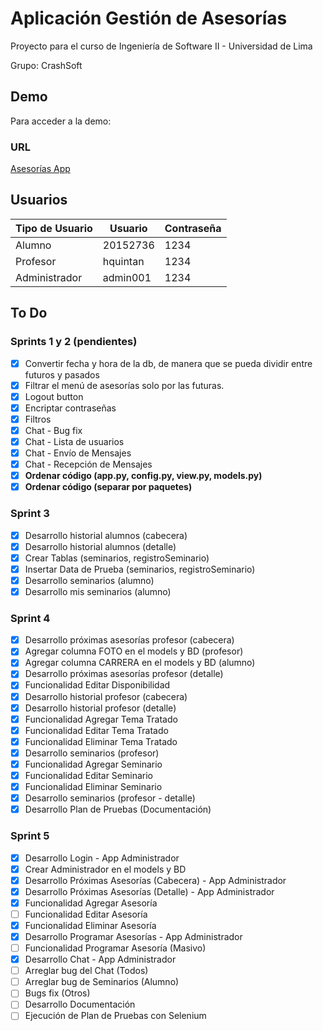 # Aplicación Gestión de Asesorías

Proyecto para el curso de Ingeniería de Software II - Universidad de Lima

Grupo: CrashSoft

## Demo

Para acceder a la demo:

### URL

[Asesorías App](http://asesoriasapp.herokuapp.com/)

## Usuarios

Tipo de Usuario | Usuario | Contraseña
--- | --- | ---
Alumno | 20152736 | 1234
Profesor | hquintan | 1234
Administrador | admin001 | 1234

## To Do

### Sprints 1 y 2 (pendientes)
- [x] Convertir fecha y hora de la db, de manera que se pueda dividir entre futuros y pasados
- [x] Filtrar el menú de asesorías solo por las futuras.
- [x] Logout button
- [x] Encriptar contraseñas
- [x] Filtros
- [x] Chat - Bug fix
- [x] Chat - Lista de usuarios
- [x] Chat - Envío de Mensajes
- [x] Chat - Recepción de Mensajes
- [x] **Ordenar código (app.py, config.py, view.py, models.py)**
- [x] **Ordenar código (separar por paquetes)**

### Sprint 3
- [x] Desarrollo historial alumnos (cabecera)
- [x] Desarrollo historial alumnos (detalle)
- [x] Crear Tablas (seminarios, registroSeminario)
- [x] Insertar Data de Prueba (seminarios, registroSeminario)
- [x] Desarrollo seminarios (alumno)
- [x] Desarrollo mis seminarios (alumno)

### Sprint 4
- [x] Desarrollo próximas asesorías profesor (cabecera)
- [x] Agregar columna FOTO en el models y BD (profesor)
- [x] Agregar columna CARRERA en el models y BD (alumno)
- [x] Desarrollo próximas asesorías profesor (detalle)
- [x] Funcionalidad Editar Disponibilidad
- [x] Desarrollo historial profesor (cabecera)
- [x] Desarrollo historial profesor (detalle)
- [x] Funcionalidad Agregar Tema Tratado
- [x] Funcionalidad Editar Tema Tratado
- [x] Funcionalidad Eliminar Tema Tratado
- [x] Desarrollo seminarios (profesor)
- [x] Funcionalidad Agregar Seminario
- [x] Funcionalidad Editar Seminario
- [x] Funcionalidad Eliminar Seminario
- [x] Desarrollo seminarios (profesor - detalle)
- [x] Desarrollo Plan de Pruebas (Documentación)

### Sprint 5
- [x] Desarrollo Login - App Administrador
- [x] Crear Administrador en el models y BD
- [x] Desarrollo Próximas Asesorías (Cabecera) - App Administrador
- [x] Desarrollo Próximas Asesorías (Detalle) - App Administrador
- [x] Funcionalidad Agregar Asesoría
- [ ] Funcionalidad Editar Asesoría
- [x] Funcionalidad Eliminar Asesoría
- [x] Desarrollo Programar Asesorías - App Administrador
- [ ] Funcionalidad Programar Asesoría (Masivo)
- [x] Desarrollo Chat - App Administrador
- [ ] Arreglar bug del Chat (Todos)
- [ ] Arreglar bug de Seminarios (Alumno)
- [ ] Bugs fix (Otros)
- [ ] Desarrollo Documentación
- [ ] Ejecución de Plan de Pruebas con Selenium
